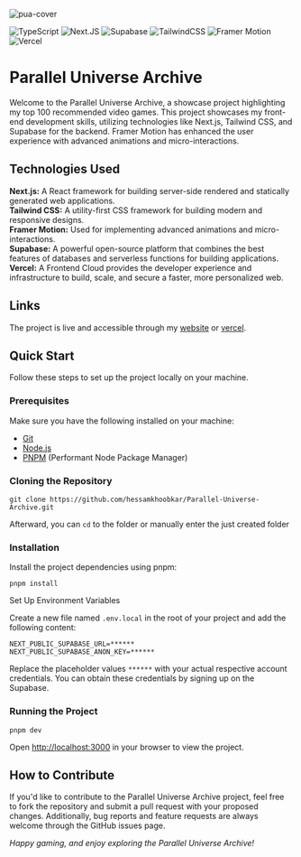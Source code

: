 ![pua-cover](https://github.com/hessamkhoobkar/Parallel-Universe-Archive/assets/41147418/06aee2a5-00ce-4166-a360-21b0e6f5bc89)

![TypeScript](https://img.shields.io/badge/TypeScript-3178C6.svg?style=for-the-badge&logo=TypeScript&logoColor=white)
![Next.JS](https://img.shields.io/badge/Next.js-000000.svg?style=for-the-badge&logo=nextdotjs&logoColor=white)
![Supabase](https://img.shields.io/badge/Supabase-3ECF8E?style=for-the-badge&logo=supabase&logoColor=white)
![TailwindCSS](https://img.shields.io/badge/tailwindcss-%2338B2AC.svg?style=for-the-badge&logo=tailwind-css&logoColor=white)
![Framer Motion](https://img.shields.io/badge/Framer-0055FF.svg?style=for-the-badge&logo=Framer&logoColor=white)
![Vercel](https://img.shields.io/badge/Vercel-000000.svg?style=for-the-badge&logo=Vercel&logoColor=white)

# Parallel Universe Archive

Welcome to the Parallel Universe Archive, a showcase project highlighting my top 100 recommended video games. This project showcases my front-end development skills, utilizing technologies like Next.js, Tailwind CSS, and Supabase for the backend. Framer Motion has enhanced the user experience with advanced animations and micro-interactions.

## Technologies Used

**Next.js:** A React framework for building server-side rendered and statically generated web applications.\
**Tailwind CSS:** A utility-first CSS framework for building modern and responsive designs.\
**Framer Motion:** Used for implementing advanced animations and micro-interactions.\
**Supabase:** A powerful open-source platform that combines the best features of databases and serverless functions for building applications.\
**Vercel:** A Frontend Cloud provides the developer experience and infrastructure to build, scale, and secure a faster, more personalized web.

## Links

The project is live and accessible through my [website](https://khoobkar.com/) or [vercel](https://parallel-universe-archive.vercel.app/).

## Quick Start

Follow these steps to set up the project locally on your machine.

### Prerequisites

Make sure you have the following installed on your machine:

- [Git](https://git-scm.com/)
- [Node.js](https://nodejs.org/en)
- [PNPM](https://pnpm.io/) (Performant Node Package Manager)

### Cloning the Repository

```
git clone https://github.com/hessamkhoobkar/Parallel-Universe-Archive.git
```

Afterward, you can `cd` to the folder or manually enter the just created folder


### Installation

Install the project dependencies using pnpm:

```
pnpm install
```

Set Up Environment Variables

Create a new file named `.env.local` in the root of your project and add the following content:

```dotenv
NEXT_PUBLIC_SUPABASE_URL=******
NEXT_PUBLIC_SUPABASE_ANON_KEY=******
```

Replace the placeholder values `******` with your actual respective account credentials. You can obtain these credentials by signing up on the Supabase.

### Running the Project

```
pnpm dev
```

Open [http://localhost:3000](http://localhost:3000) in your browser to view the project.


## How to Contribute

If you'd like to contribute to the Parallel Universe Archive project, feel free to fork the repository and submit a pull request with your proposed changes. Additionally, bug reports and feature requests are always welcome through the GitHub issues page.

*Happy gaming, and enjoy exploring the Parallel Universe Archive!*
